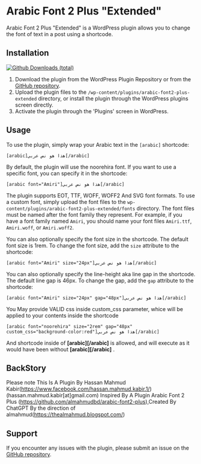 Arabic Font 2 Plus "Extended"
==================

Arabic Font 2 Plus "Extended" is a WordPress plugin allows you to change the font of text in a post using a shortcode. 

Installation
------------
[![Github Downloads (total)](https://img.shields.io/github/downloads/almahmudbd/arabic-font2-plus-extended/total?color=green&style=for-the-badge)](https://github.com/hassanmahmudkabir/arabic-font2-plus-extended/releases)

1.  Download the plugin from the WordPress Plugin Repository or from the [GitHub repository](https://github.com/hassanmahmudkabir/arabic-font2-plus-extended).
2.  Upload the plugin files to the `/wp-content/plugins/arabic-font2-plus-extended` directory, or install the plugin through the WordPress plugins screen directly.
3.  Activate the plugin through the 'Plugins' screen in WordPress.

Usage
-----

To use the plugin, simply wrap your Arabic text in the `[arabic]` shortcode:

`[arabic]هذا هو نص عربي[/arabic]` 

By default, the plugin will use the noorehira font. If you want to use a specific font, you can specify it in the shortcode:

`[arabic font="Amiri"]هذا هو نص عربي[/arabic]` 

The plugin supports EOT, TTF, WOFF, WOFF2 And SVG font formats. To use a custom font, simply upload the font files to the `wp-content/plugins/arabic-font2-plus-extended/fonts` directory. The font files must be named after the font family they represent. For example, if you have a font family named `Amiri`, you should name your font files `Amiri.ttf`, `Amiri.woff`, or `Amiri.woff2`.

You can also optionally specify the font size in the shortcode. The default font size is 1rem. To change the font size, add the `size` attribute to the shortcode:

`[arabic font="Amiri" size="24px"]هذا هو نص عربي[/arabic]` 

You can also optionally specify the line-height aka line gap in the shortcode. The default line gap is 46px. To change the gap, add the `gap` attribute to the shortcode:

`[arabic font="Amiri" size="24px" gap="48px"]هذا هو نص عربي[/arabic]` 

You May provide VALID css inside custom_css parameter, whice will be applied to your contents inside the shortcode

`[arabic font="noorehira" size="2rem" gap="48px" custom_css="background-color:red"]هذا هو نص عربي[/arabic]` 

And shortcode inside of **[arabic][/arabic]** is allowed, and will execute as it would have been without **[arabic][/arabic]** .

BackStory
--------

Please note This Is A Plugin By Hassan Mahmud Kabir(https://www.facebook.com/hassan.mahmud.kabir.1/) (hassan.mahmud.kabir[at]gmail.com) Inspired By A Plugin Arabic Font 2 Plus (https://github.com/almahmudbd/arabic-font2-plus),Created By ChatGPT By the direction of almahmud(https://thealmahmud.blogspot.com/)

Support
-------

If you encounter any issues with the plugin, please submit an issue on the [GitHub repository](https://github.com/hassanmahmudkabir/arabic-font2-plus-extended/issues).
